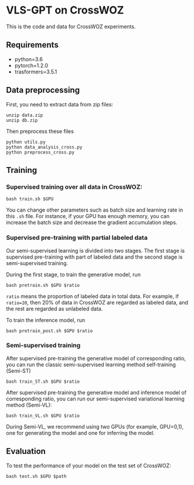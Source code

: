 # VLS-GPT on CrossWOZ
This is the code and data for CrossWOZ experiments.
## Requirements
* python=3.6
* pytorch=1.2.0
* trasformers=3.5.1
## Data preprocessing
First, you need to extract data from zip files:
```
unzip data.zip
unzip db.zip
```
Then preprocess these files
```
python utils.py
python data_analysis_cross.py
python preprocess_cross.py
```
## Training
### Supervised training over all data in CrossWOZ:
```
bash train.sh $GPU
```
You can change other parameters such as batch size and learning rate in this `.sh` file. For instance, if your GPU has enough memory, you can increase the batch size and decrease the gradient accumulation steps.
### Supervised pre-training with partial labeled data
Our semi-supervised learning is divided into two stages. The first stage is supervised pre-training with part of labeled data and the second stage is semi-supervised training.

During the first stage, to train the generative model, run
```
bash pretrain.sh $GPU $ratio
```
`ratio` means the proportion of labeled data in total data. For example, if `ratio=20`, then 20% of data in CrossWOZ are regarded as labeled data, and the rest are regarded as unlabeled data.

To train the inference model, run
```
bash pretrain_post.sh $GPU $ratio
```
### Semi-supervised training
After supervised pre-training the generative model of corresponding ratio, you can run the classic semi-supervised learning method self-training (Semi-ST)
```
bash train_ST.sh $GPU $ratio
```
After supervised pre-training the generative model and inference model of corresponding ratio, you can run our semi-supervised variational learning method (Semi-VL):
```
bash train_VL.sh $GPU $ratio
```
During Semi-VL, we recommend using two GPUs (for example, GPU=0,1), one for generating the model and one for inferring the model.
## Evaluation 
To test the performance of your model on the test set of CrossWOZ:
```
bash test.sh $GPU $path
```